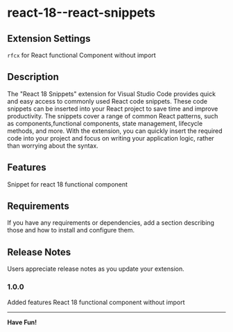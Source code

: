 # react-18--react-snippets
## Extension Settings

`rfcx`  for React functional Component without import

## Description 

The "React 18 Snippets" extension for Visual Studio Code provides quick and easy access to commonly used React code snippets. These code snippets can be inserted into your React project to save time and improve productivity. The snippets cover a range of common React patterns, such as components,functional components, state management, lifecycle methods, and more. With the extension, you can quickly insert the required code into your project and focus on writing your application logic, rather than worrying about the syntax.


## Features

Snippet for react 18 functional component 



## Requirements

If you have any requirements or dependencies, add a section describing those and how to install and configure them.



## Release Notes

Users appreciate release notes as you update your extension.

### 1.0.0

Added features React 18 functional component without import
 
---
**Have Fun!**
